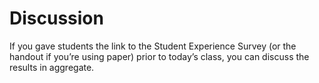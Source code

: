 # Discussion
If you gave students the link to the Student Experience Survey (or the handout if you’re using paper) prior to today’s class, you can discuss the results in aggregate.

